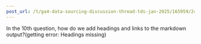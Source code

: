 ```yaml
---
post_url: /t/ga4-data-sourcing-discussion-thread-tds-jan-2025/165959/248
---
```

In the 10th question, how do we add headings and links to the markdown output?(getting error: Headings missing)